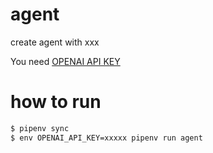 # agent
create agent with xxx

You need [OPENAI API KEY](https://platform.openai.com/account/api-keys)

# how to run

```bash
$ pipenv sync
$ env OPENAI_API_KEY=xxxxx pipenv run agent
```
